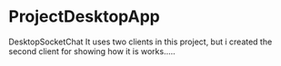# ProjectDesktopApp
DesktopSocketChat
It uses two clients in this project, but i created the second client for showing how it is works.....
